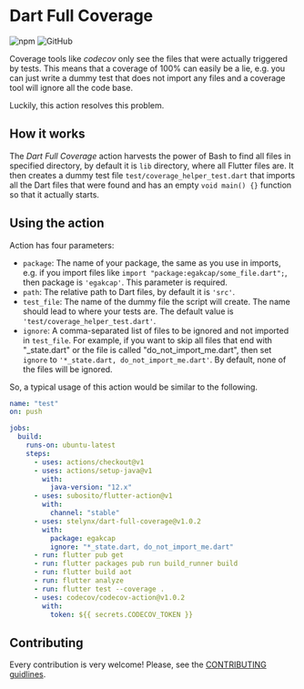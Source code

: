 # Dart Full Coverage

![npm](https://img.shields.io/npm/v/@stelynx/dart-full-coverage)
![GitHub](https://img.shields.io/github/license/stelynx/dart-full-coverage)

Coverage tools like _codecov_ only see the files that were actually triggered by tests. This means
that a coverage of 100% can easily be a lie, e.g. you can just write a dummy test that does not import
any files and a coverage tool will ignore all the code base.

Luckily, this action resolves this problem.

## How it works

The _Dart Full Coverage_ action harvests the power of Bash to find all files in specified directory, by
default it is `lib` directory, where all Flutter files are. It then creates a dummy test file
`test/coverage_helper_test.dart` that imports all the Dart files that were found and has an empty `void main() {}`
function so that it actually starts.

## Using the action

Action has four parameters:

- `package`: The name of your package, the same as you use in imports, e.g. if you import files like
  `import "package:egakcap/some_file.dart";`, then package is `'egakcap'`. This parameter is required.
- `path`: The relative path to Dart files, by default it is `'src'`.
- `test_file`: The name of the dummy file the script will create. The name should lead to where your tests are. The default value is `'test/coverage_helper_test.dart'`.
- `ignore`: A comma-separated list of files to be ignored and not imported in `test_file`. For example, if you want to skip all files that end with "\_state.dart" or the file is called "do_not_import_me.dart", then set `ignore` to `'*_state.dart, do_not_import_me.dart'`. By default, none of the files will be ignored.

So, a typical usage of this action would be similar to the following.

```yaml
name: "test"
on: push

jobs:
  build:
    runs-on: ubuntu-latest
    steps:
      - uses: actions/checkout@v1
      - uses: actions/setup-java@v1
        with:
          java-version: "12.x"
      - uses: subosito/flutter-action@v1
        with:
          channel: "stable"
      - uses: stelynx/dart-full-coverage@v1.0.2
        with:
          package: egakcap
          ignore: "*_state.dart, do_not_import_me.dart"
      - run: flutter pub get
      - run: flutter packages pub run build_runner build
      - run: flutter build aot
      - run: flutter analyze
      - run: flutter test --coverage .
      - uses: codecov/codecov-action@v1.0.2
        with:
          token: ${{ secrets.CODECOV_TOKEN }}
```

## Contributing

Every contribution is very welcome! Please, see the [CONTRIBUTING guidlines](CONTRIBUTING.md).
